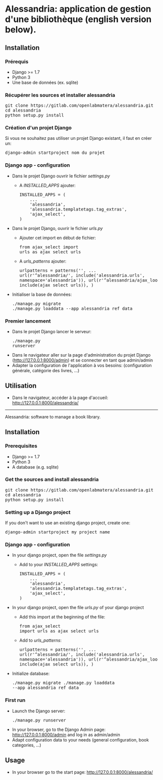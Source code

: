 # Alessandria: application de gestion d'une bibliothèque (english version below).

## Installation

### Prérequis
* Django >= 1.7
* Python 3
* Une base de données (ex. sqlite)

### Récupérer les sources et installer alessandria
<pre>git clone https://gitlab.com/openlabmatera/alessandria.git
cd alessandria
python setup.py install</pre>

### Création d'un projet Django
Si vous ne souhaitez pas utiliser un projet Django existant, il faut en créer un:
<pre>django-admin startproject nom_du_projet</pre>

### Django app - configuration
* Dans le projet Django ouvrir le fichier *settings.py*
  * A *INSTALLED_APPS* ajouter:
    <pre>
    INSTALLED_APPS = (
        ...
        'alessandria',
        'alessandria.templatetags.tag_extras',
        'ajax_select',
    )
    </pre>

* Dans le projet Django, ouvrir le fichier *urls.py*
  * Ajouter cet import en début de fichier:<pre>from ajax_select import urls as ajax_select_urls</pre>
  * A *urls_patterns* ajouter:<pre>urlpatterns = patterns('',
    ...
    url(r'^alessandria/', include('alessandria.urls', namespace='alessandria')),
    url(r'^alessandria/ajax_lookups/', include(ajax_select_urls)),
)</pre>
* Initialiser la base de données:<pre>./manage.py migrate
./manage.py loaddata --app alessandria ref_data</pre>

### Premier lancement

* Dans le projet Django lancer le serveur:<pre>./manage.py runserver</pre>
* Dans le navigateur aller sur la page d'administration du projet Django (http://127.0.0.1:8000/admin) et se connecter en tant que admin/admin
* Adapter la configuration de l'application à vos besoins: (configuration générale, catégorie des livres, ...)

## Utilisation
* Dans le navigateur, accéder à la page d'accueil: http://127.0.0.1:8000/alessandria/

*****

Alessandria: software to manage a book library.

## Installation 

### Prerequisites
* Django >= 1.7
* Python 3
* A database (e.g. sqlite)

### Get the sources and install alessandria
<pre>git clone https://gitlab.com/openlabmatera/alessandria.git
cd alessandria
python setup.py install</pre>

### Setting up a Django project
If you don't want to use an existing django project, create one:
<pre>django-admin startproject my_project_name</pre>

### Django app - configuration
* In your django project, open the file *settings.py*
  * Add to your *INSTALLED_APPS* settings:
    <pre>
    INSTALLED_APPS = (
        ...
        'alessandria',
        'alessandria.templatetags.tag_extras',
        'ajax_select',
    )
    </pre>

* In your django project, open the file *urls.py* of your django project
  * Add this import at the beginning of the file:<pre>from ajax_select import urls as ajax_select_urls</pre>
  * Add to *urls_patterns*:<pre>urlpatterns = patterns('',
    ...
    url(r'^alessandria/', include('alessandria.urls', namespace='alessandria')),
    url(r'^alessandria/ajax_lookups/', include(ajax_select_urls)),
)</pre>
* Initialize database:<pre>./manage.py migrate
./manage.py loaddata --app alessandria ref_data</pre>

### First run

* Launch the Django server:<pre>./manage.py runserver</pre>
* In your browser, go to the Django Admin page: http://127.0.0.1:8000/admin and log in as admin/admin
* Adapt configuration data to your needs (general configuration, book categories, ...)

## Usage

* In your browser go to the start page: http://127.0.0.1:8000/alessandria/
